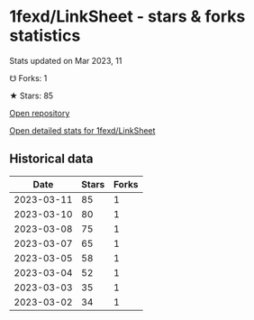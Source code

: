 # 1fexd/LinkSheet - stars & forks statistics

Stats updated on Mar 2023, 11

☋ Forks: 1

★ Stars: 85

[Open repository](https://github.com/1fexd/LinkSheet)

[Open detailed stats for 1fexd/LinkSheet](https://reviewgithub.com/rep/1fexd/LinkSheet)

## Historical data
| Date | Stars | Forks |
|------|-------|-------|
| 2023-03-11 | 85 | 1 | 
| 2023-03-10 | 80 | 1 | 
| 2023-03-08 | 75 | 1 | 
| 2023-03-07 | 65 | 1 | 
| 2023-03-05 | 58 | 1 | 
| 2023-03-04 | 52 | 1 | 
| 2023-03-03 | 35 | 1 | 
| 2023-03-02 | 34 | 1 | 

